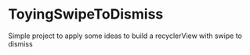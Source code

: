 # ToyingSwipeToDismiss
Simple project to apply some ideas to build a recyclerView with swipe to dismiss
